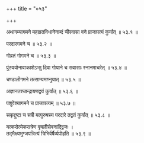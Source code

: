 +++
title = "०५३"

+++

अथागम्यागमने महाव्रतविधानेनाब्दं चीरवासा वने प्राजापत्यं कुर्यात् ॥ ५३.१ ॥

परदारगमने च ॥ ५३.२ ॥

गोव्रतं गोगमने च ॥ ५३.३ ॥

पुंस्ययोनावाकाशेऽप्सु दिवा गोयाने च सवासाः स्नानमाचरेत् ॥ ५३.४ ॥

चण्डालीगमने तत्साम्यमाप्नुयात् ॥ ५३.५ ॥

अज्ञानतश्चान्द्रायणद्वयं कुर्यात् ॥ ५३.६ ॥

पशुवेश्यागमने च प्राजापत्यम् ॥ ५३.७ ॥

सकृद्दुष्टा च स्त्री यत्पुरुषस्य परदारे तद्व्रतं कुर्यात् ॥ ५३.८ ॥

यत्करोत्येकरात्रेण वृषलीसेवनाद्द्विजः  ।  
तद्भैक्ष्यभुग्जपन्नित्यं त्रिभिर्वर्षैर्व्यपोहति  ॥ ५३.९ ॥


